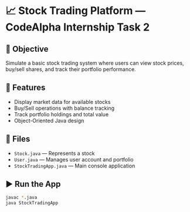 # 📈 Stock Trading Platform — CodeAlpha Internship Task 2

## 🎯 Objective
Simulate a basic stock trading system where users can view stock prices, buy/sell shares, and track their portfolio performance.

## 🧱 Features
- Display market data for available stocks
- Buy/Sell operations with balance tracking
- Track portfolio holdings and total value
- Object-Oriented Java design

## 📁 Files
- `Stock.java` — Represents a stock
- `User.java` — Manages user account and portfolio
- `StockTradingApp.java` — Main console application

## ▶️ Run the App
```bash
javac *.java
java StockTradingApp
